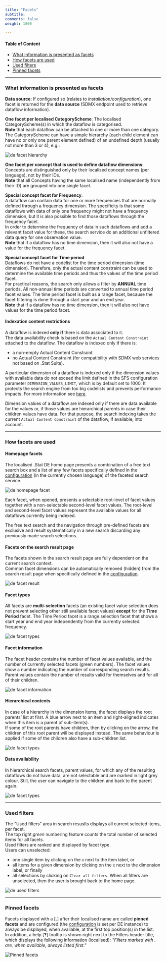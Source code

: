 ```yaml
---
title: "Facets"
subtitle: 
comments: false
weight: 1800

---
```


#### Table of Content
- [What information is presented as facets](#what-information-is-presented-as-facets)
- [How facets are used](#how-facets-are-used)
- [Used filters](#used-filters)
- [Pinned facets](#pinned-facets)

---

### What information is presented as facets
**Data source**: If configured so (relates to *installation/configuration*), one facet is returned for the **data source** (SDMX endpoint used to retrieve dataflow information).  

**One facet per localised CategoryScheme**: The localised CategoryScheme(s) in which the dataflow is categorised.  
**Note** that each dataflow can be attached to one or more than one category.  
The CategoryScheme can have a simple hierarchy (each child element can have no or only one parent element defined) of an undefined depth (usually not more than 3 or 4), e.g.:

![de facet hierarchy](/dotstatsuite-documentation/images/de-facet-1.png)

**One facet per concept that is used to define dataflow dimensions**: Concepts are distinguished only by their localised concept names (per language), not by their IDs.  
**Note** that all Concepts having the same localised name (independently from their ID) are grouped into one single facet.  

**Special concept facet for Frequency**.  
A dataflow can contain data for one or more frequencies that are normally defined through a frequency dimension. The specificity is that some dataflows with data of only one frequency might not have a frequency dimension, but it is also possible to find those dataflows through the frequency facet.  
In order to determine the frequency of data in such dataflows and add a relevant facet value for these, the search service do an additional unfiltered data query for one observation value.  
**Note** that if a dataflow has no time dimension, then it will also not have a value for the frequency facet.  

**Special concept facet for Time period**  
Dataflows do not have a codelist for the time period dimension (time dimension). Therefore, only the actual content constraint can be used to determine the available time periods and thus the values of the time period facet.  
For practical reasons, the search only allows a filter by **ANNUAL** time periods. All non-annual time periods are converted to annual time period facet values. The time period facet is built as a range facet, because the facet filtering is done through a start year and an end year.  
**Note** that if a dataflow has no time dimension, then it will also not have values for the time period facet.  

#### Indexation content restrictions

A dataflow is indexed **only if** there is data associated to it.  
The data availability check is based on the `Actual Content Constraint` attached to the dataflow. The dataflow is indexed only if there is:
- a non-empty Actual Content Constraint
- no Actual Content Constraint (for compatibility with SDMX web services not based on .Stat Suite).

A particular dimension of a dataflow is indexed only if the dimension values with available data do not exceed the limit defined in the SFS configuration parameter `DIMENSION_VALUES_LIMIT`, which is by default set to 1000. It protects the search engine from too big codelists and prevents performance impacts. For more information see [here](https://sis-cc.gitlab.io/dotstatsuite-documentation/configurations/de-configuration/#limit-for-indexing-dimensions-per-dataflow).  

Dimension values of a dataflow are indexed only if there are data available for the values or, if those values are hierarchical parents in case their children values have data. For that purpose, the search indexing takes the current `Actual Content Constraint` of the dataflow, if available, into account.

---

### How facets are used
#### Homepage facets
The localised .Stat DE home page presents a combination of a free text search box and a list of any few facets specifically defined in the [configuration](https://sis-cc.gitlab.io/dotstatsuite-documentation/configurations/de-configuration/) (in the currently chosen language) of the faceted search service.  

![de homepage facet](/dotstatsuite-documentation/images/de-facet-2.png)

Each facet, when opened, presents a selectable root-level of facet values together with a non-selectable second-level facet values. The root-level and second-level facet values represent the available values for all dataflows currently being indexed.  

The free text search and the navigation through pre-defined facets are exclusive and result systematically in a new search discarding any previously made search selections.

#### Facets on the search result page
The facets shown in the search result page are fully dependent on the current search context.  
Common facet dimensions can be automatically removed (hidden) from the search result page when specifically defined in the [configuration](https://sis-cc.gitlab.io/dotstatsuite-documentation/configurations/de-configuration/).

![de facet result](/dotstatsuite-documentation/images/de-facet-3.png)

#### Facet types
All facets are **multi-selection** facets (an existing facet value selection does not prevent selecting other still available facet values) **except** for the **Time Period** facet. The Time Period facet is a range selection facet that shows a start year and end year independently from the currently selected frequency.  

![de facet types](/dotstatsuite-documentation/images/de-facet-4.png)

#### Facet information
The facet header contains the number of facet values available, and the number of currently selected facets (green numbers). The facet values show a number indicating the number of corresponding search results. Parent values contain the number of results valid for themselves and for all of their children.  

![de facet information](/dotstatsuite-documentation/images/de-facet-5.png)

#### Hierarchical contents
In case of a hierarchy in the dimension items, the facet displays the root parents’ list at first. A blue arrow next to an item and right-aligned indicates when this item is a parent of sub-item(s).  
If some of the root parents have children, then by clicking on the arrow, the children of this root parent will be displayed instead. The same behaviour is applied if some of the children also have a sub-children list.

![de facet types](/dotstatsuite-documentation/images/de-facet4bis.png)

#### Data availability

In hierarchical search facets, parent values, for which any of the resulting dataflows do not have data, are not selectable and are marked in light grey colour. Still, the user can navigate to the children and back to the parent again.

![de facet types](/dotstatsuite-documentation/images/de-facet5bis.png)

---

### Used filters
The "Used filters" area in search resuslts displays all current selected items, per facet.  
The top right *green* numbering feature counts the total number of selected items for all facets.  
Used filters are ranked and displayed by facet type.  
Users can unselected:
* one single item by clicking on the `x` next to the item label, or
* all items for a given dimension by clicking on the `x` next to the dimension label, or finally 
* all selections by clicking on `Clear all filters`. When all filters are unselected, then the user is brought back to the home page.

![de used filters](/dotstatsuite-documentation/images/de-facet-6.png)

---

### Pinned facets
Facets displayed with a [**.**] after their localised name are called **pinned facets** and are configured (the [configuration](https://sis-cc.gitlab.io/dotstatsuite-documentation/configurations/de-configuration/#search-results-page-pinned-facets) is set per DE instance) to always be displayed, when available, at the first top position(s) in the list.  
In addition, a help [**?**] tooltip is shown right next to the Filters header title, which displays the following information (localised): *"Filters marked with **.** are, when available, always listed first."*

![Pinned facets](/dotstatsuite-documentation/images/de-pinned-facets.png)
